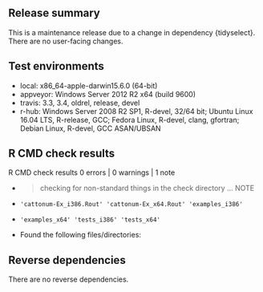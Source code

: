 ## Release summary

This is a maintenance release due to a change in dependency {tidyselect}.  There are no user-facing changes.

## Test environments

* local: x86_64-apple-darwin15.6.0 (64-bit)
* appveyor: Windows Server 2012 R2 x64 (build 9600)
* travis: 3.3, 3.4, oldrel, release, devel
* r-hub: Windows Server 2008 R2 SP1, R-devel, 32/64 bit; Ubuntu Linux 16.04 LTS, R-release, GCC; Fedora Linux, R-devel, clang, gfortran; Debian Linux, R-devel, GCC ASAN/UBSAN

## R CMD check results

R CMD check results
0 errors | 0 warnings | 1 note

* > checking for non-standard things in the check directory ... NOTE
*     'cattonum-Ex_i386.Rout' 'cattonum-Ex_x64.Rout' 'examples_i386'
*     'examples_x64' 'tests_i386' 'tests_x64'
*   Found the following files/directories:

## Reverse dependencies

There are no reverse dependencies.

